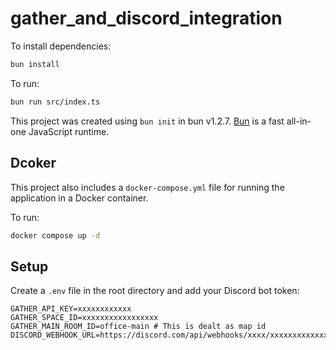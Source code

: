 # gather_and_discord_integration

To install dependencies:

```bash
bun install
```

To run:

```bash
bun run src/index.ts
```

This project was created using `bun init` in bun v1.2.7. [Bun](https://bun.sh) is a fast all-in-one JavaScript runtime.

## Dcoker

This project also includes a `docker-compose.yml` file for running the application in a Docker container.

To run:

```bash
docker compose up -d
```

## Setup

Create a `.env` file in the root directory and add your Discord bot token:

```env
GATHER_API_KEY=xxxxxxxxxxxx
GATHER_SPACE_ID=xxxxxxxxxxxxxxxxx
GATHER_MAIN_ROOM_ID=office-main # This is dealt as map id
DISCORD_WEBHOOK_URL=https://discord.com/api/webhooks/xxxx/xxxxxxxxxxxxxxxxxxxxxxxxxxxx
```
